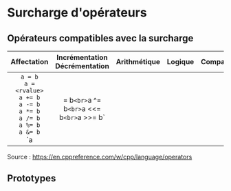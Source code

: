# Surcharge d'opérateurs

## Opérateurs compatibles avec la surcharge

|Affectation|Incrémentation<br>Décrémentation|Arithmétique|Logique|Comparaison|Accès|Divers|
|:--:|:--:|:--:|:--:|:--:|:--:|:--:|
|`a = b`<br>`a = <rvalue>`<br>`a += b`<br>`a -= b`<br>`a *= b`<br>`a /= b`<br>`a %= b`<br>`a &= b`<br>`a |= b`<br>`a ^= b`<br>`a <<= b`<br>`a >>= b`|||||||

Source : https://en.cppreference.com/w/cpp/language/operators

## Prototypes
